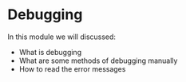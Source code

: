 # Debugging

In this module we will discussed:
 - What is debugging
 - What are some methods of debugging manually
 - How to read the error messages
 